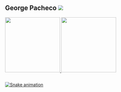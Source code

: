 ## George Pacheco ![](https://visitor-badge.glitch.me/badge?page_id=abhisheknaiidu.abhisheknaiidu)
 
 <div>
  <a href="https://github.com/layka-pacheco">
  <img height="180em" src="https://github-readme-stats.vercel.app/api?username=layka-pacheco&show_icons=true&theme=dracula&include_all_commits=true&count_private=true"/>
  <img height="180em" src="https://github-readme-stats.vercel.app/api/top-langs/?username=layka-pacheco&layout=compact&langs_count=7&theme=dracula"/>
</div>
  
 ##
 
<div>
 
  ![Snake animation](https://github.com/layka-pacheco/layka-pacheco/blob/output/github-contribution-grid-snake.svg)

